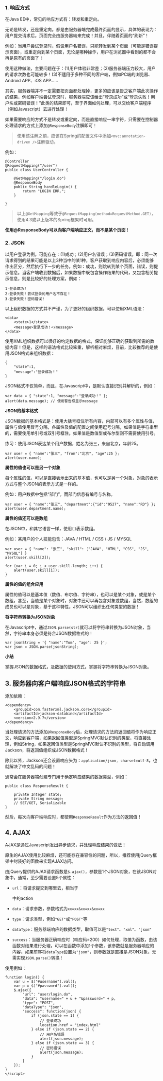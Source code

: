 ### 1. 响应方式

在Java EE中，常见的响应方式有：转发和重定向。

无论是转发，还是重定向，都是由服务器端完成最终页面的显示，具体的表现为：用户提交请求后，页面完全由服务器端来完成！并且，伴随着页面的“刷新”！

例如：当用户尝试登录时，假设用户名错误，只能转发到某个页面（可能是错误提示页面），或重定向到某个页面，无论是哪种操作，用户在浏览器中看到的都不会再是原有的页面了！

使用这种做法，主要问题在于：(1)用户体验非常差；(2)服务器端压力较大，用户的请求次数也可能较多！(3)不适用于多种不同的客户端，例如PC端的浏览器、Android APP、iOS APP……

其实，服务器端并不一定需要把页面都处理掉，更多的应该是告之客户端此次操作的结果，例如客户端尝试登录时，服务器端应该给出“登录成功”或“登录失败！用户名或密码错误！”此类的结果即可，至于界面如何处理，可以交给客户端程序（例如Javascript）去进行处理！

如果需要响应的方式不是转发或重定向，而是直接响应一串字符，只需要在控制器处理请求的方式上添加`@ResponseBody`注解即可！

> 使用该注解之前，应该在Spring的配置文件中添加`<mvc:annotation-driven />`注解驱动。

例如：

	@Controller
	@RequestMapping("/user")
	public class UserController {
	
		@GetMapping("/login.do")
		@ResponseBody
		public String handleLogin() {
			return "LOGIN ERR.";
		}
		
	}

> 以上`@GetMapping`等效于`@RequestMapping(method=RequestMethod.GET)`，使用4.3或以上版本的Spring框架时可用。

**使用@ResponseBody可以向客户端响应正文，而不是某个页面！**

### 2. JSON

以用户登录为例，可能存在：(1)成功；(2)用户名错误；(3)密码错误。即：同一次请求得到的结果可能是以上3种当中的某1种，客户获取到响应内容后，必须能够作出区分，然后执行下一步的任务，例如：成功，则跳转到某个页面，错误，则提示信息。当客户端收到数据后，如果数据中既包含操作结果的代码，又包含相关提示信息，则是比较好的处理方案，例如：

	1-登录成功！
	2-登录失败！尝试登录的用户名不存在！
	3-登录失败！密码错误！

以上组织数据的方式并不严谨，为了更好的组织数据，可以使用XML语法：

	<data>
		<state>1</state>
		<message>登录成功！</message>
	</data>

使用XML组织数据可以很好的约定数据的格式，保证能够正确的获取到所需的数据内容！但是，这样的语法格式比较笨重，解析相对麻烦，目前，比较推荐的是使用JSON格式来组织数据：
	
	{
		"state":1,
		"message":"登录成功！"
	}

JSON格式不仅简单，而且，在Javascript中，是默认直接识别并解析的，例如：

	var data = { "state":1, "message":"登录成功！" };
	alert(data.message); // 使用警告框显示message

**JSON的基本格式**

JSON数据的基本格式是：使用大括号框住所有内容，内部可以有多个属性与值，属性与值使用冒号分隔，各属性及值的配置之间使用逗号分隔，如果值是字符串型的，需要使用单引号或双引号框住，如果值是数值型或布尔型则不需要使用引号。

练习：使用JSON表达某个用户数据，姓名为张三，来自北京，年龄25。

	var user = { "name":"张三", "from":"北京", "age":25 };
	alert(user.name);

**属性的值也可以是另一个对象**

每个属性的值，可以是直接表示出来的基本值，也可以是另一个对象，对象的表示方式与整个JSON的表示方式是一样的。

例如：用户数据中包括“部门”，而部门信息有编号与名称。

	var user = { "name":"张三", "department":{"id":"9527", "name":"RD"} };
	alert(user.department.name);

**属性的值还可以是数组**

在JSON中，和其它语言一样，使用`[]`表示数组。

例如：某用户的个人技能包含：JAVA / HTML / CSS / JS / MYSQL

	var user = { "name": "张三", "skill": ["JAVA", "HTML", "CSS", "JS", "MYSQL"] }
	alert(user.skill[2]);

	for (var i = 0; i < user.skill.length; i++) {
		alert(user.skill[i]);
	}

**属性的值的组合应用**

属性的值可以是基本值（数值、布尔值、字符串），也可以是某个对象，或是某个数组，甚至，当值是某个对象时，对象中还可以再包含对象或数组，当然，数组的成员也可以是对象，基于这种特性，JSON可以组织出任何类型的数据！

**将字符串转换为JSON对象**

在Javascript中，通过`JSON.parse(str)`就可以将字符串转换为JSON对象，当然，字符串本身必须是符合JSON数据格式的！

	var jsonString = '{ "name":"Tom", "age": 25 }';
	var json = JSON.parse(jsonString);

**小结**

掌握JSON的数据格式，及数据的使用方式，掌握将字符串转换为JSON对象。

## 3. 服务器向客户端响应JSON格式的字符串

添加依赖：

	<dependency>
		<groupId>com.fasterxml.jackson.core</groupId>
		<artifactId>jackson-databind</artifactId>
		<version>2.9.7</version>
	</dependency>

当处理请求的方法添加`@ResponseBody`后，处理请求的方法的返回值将作为响应正文，响应到客户端，如果返回值类型是SpringMVC默认识别的类型，将直接处理，例如String，如果返回值类型是SpringMVC默认不识别的类型，将自动调用Jackson，将返回值组织成JSON数据格式！

除此以外，Jackson还会设置响应头为：`application/json, charset=utf-8`，也就解决了中文乱码的问题！

通常会在服务器端创建专门用于确定响应结果的数据类型，例如：

	public class ResponseResult {

		private Integer state;
		private String message;
		// SET/GET, Serializable
	}

然后，每次向客户端响应时，都使用`ResponseResult`作为方法的返回值！

## 4. AJAX

AJAX是通过Javascript发出异步请求，并处理响应结果的做法！

原生的AJAX使用比较麻烦，还可能存在兼容性的问题，所以，推荐使用jQuery框架中封装好的函数来实现AJAX访问。

由jQuery提供的AJAX请求函数是`$.ajax()`，参数是1个JSON对象，在该JSON对象中，通常，至少需要设置5个属性：

- `url`：将请求提交到哪里去，相当于<form>中的action

- `data`：请求参数，参数格式为`xx=xx&xx=xx&xx=xx`

- `type`：请求类型，例如`"GET"`或`"POST"`等

- `dataType`：服务器端响应的数据类型，取值可以是`"text"`、`"xml"`、`"json"`

- `success`：当服务器正确响应时（响应码=200）如何处理，取值为函数，由该函数对结果进行处理，可以在函数中添加1个参数，该参数就是服务器响应的内容，如果前序将`dataType`设置为`"json"`，则参数就是直接是JSON对象，无需实现`JSON.parse()`转换！

使用例如：

	function login() {
		var u = $("#username").val();
		var p = $("#password").val();
		$.ajax({
			"url": "user/login.do",
			"data": "username=" + u + "&password=" + p,
			"type": "POST",
			"dataType": "json",
			"success": function(json) {
				if (json.state == 1) {
					// 登录成功
					location.href = "index.html"
				} else if (json.state == 2) {
					// 用户名错误
					alert(json.message);
				} else if (json.state == 3) {
					// 密码错误
					alert(json.message);
				}
			}
		});
	}
	</script>